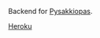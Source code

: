 Backend for [Pysakkiopas](https://github.com/ahjyrkia/pysakkiopas).

[Heroku](https://pysakkiopas-backend.herokuapp.com)
